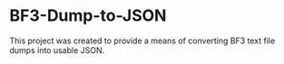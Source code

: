 BF3-Dump-to-JSON
================

This project was created to provide a means of converting BF3 text file dumps into usable JSON.
